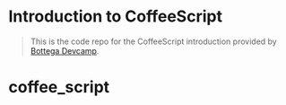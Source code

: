 # Introduction to CoffeeScript

> This is the code repo for the CoffeeScript introduction provided by [Bottega Devcamp](https://devcamp.com).
# coffee_script
